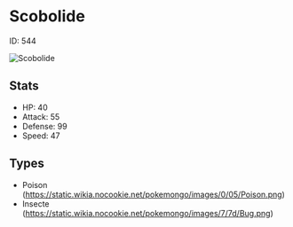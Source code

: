 # Scobolide


ID: 544

![](https://raw.githubusercontent.com/PokeAPI/sprites/master/sprites/pokemon/other/official-artwork/544.png "Scobolide")

## Stats


 - HP: 40
 - Attack: 55
 - Defense: 99
 - Speed: 47

## Types


 - Poison (https://static.wikia.nocookie.net/pokemongo/images/0/05/Poison.png)
 - Insecte (https://static.wikia.nocookie.net/pokemongo/images/7/7d/Bug.png)
